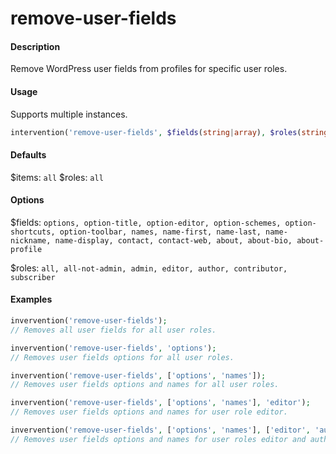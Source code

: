 # remove-user-fields

#### Description
Remove WordPress user fields from profiles for specific user roles.

#### Usage
Supports multiple instances.
```php
intervention('remove-user-fields', $fields(string|array), $roles(string|array));
```

#### Defaults
$items: `all`
$roles: `all`

#### Options
$fields: `options, option-title, option-editor, option-schemes, option-shortcuts, option-toolbar, names, name-first, name-last, name-nickname, name-display, contact, contact-web, about, about-bio, about-profile`

$roles: `all, all-not-admin, admin, editor, author, contributor, subscriber`

#### Examples
```php
invervention('remove-user-fields');
// Removes all user fields for all user roles.

invervention('remove-user-fields', 'options');
// Removes user fields options for all user roles.

invervention('remove-user-fields', ['options', 'names']);
// Removes user fields options and names for all user roles.

invervention('remove-user-fields', ['options', 'names'], 'editor');
// Removes user fields options and names for user role editor.

invervention('remove-user-fields', ['options', 'names'], ['editor', 'author']);
// Removes user fields options and names for user roles editor and author.
```
